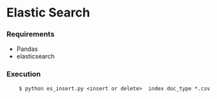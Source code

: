 Elastic Search
==================

### Requirements

* Pandas
* elasticsearch


### Execution

        $ python es_insert.py <insert or delete>  index doc_type *.csv



